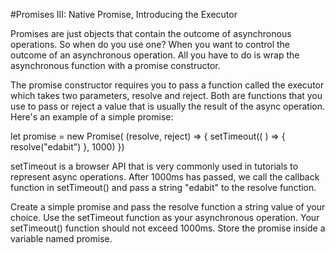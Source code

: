 #Promises III: Native Promise, Introducing the Executor

Promises are just objects that contain the outcome of asynchronous operations. So when do you use one? When you want to control the outcome of an asynchronous operation. All you have to do is wrap the asynchronous function with a promise constructor.

The promise constructor requires you to pass a function called the executor which takes two parameters, resolve and reject. Both are functions that you use to pass or reject a value that is usually the result of the async operation. Here's an example of a simple promise:

let promise = new Promise( (resolve, reject) => {
  setTimeout(( ) => {
     resolve("edabit")
  }, 1000)
})

setTimeout is a browser API that is very commonly used in tutorials to represent async operations. After 1000ms has passed, we call the callback function in setTimeout() and pass a string "edabit" to the resolve function.

Create a simple promise and pass the resolve function a string value of your choice. Use the setTimeout function as your asynchronous operation. Your setTimeout() function should not exceed 1000ms. Store the promise inside a variable named promise.